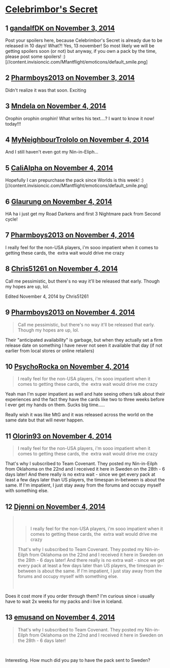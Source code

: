 # [Celebrimbor&#039;s Secret](https://community.fantasyflightgames.com/topic/126328-celebrimbors-secret/)

## 1 [gandalfDK on November 3, 2014](https://community.fantasyflightgames.com/topic/126328-celebrimbors-secret/?do=findComment&comment=1321297)

Post your spoilers here, because Celebrimbor's Secret is already due to be released in 10 days! What?! Yes, 13 november! So most likely we will be getting spoilers soon (or not) but anyway, if you own a pack by the time, please post some spoilers! :) [//content.invisioncic.com/Mfantflight/emoticons/default_smile.png]

## 2 [Pharmboys2013 on November 3, 2014](https://community.fantasyflightgames.com/topic/126328-celebrimbors-secret/?do=findComment&comment=1321335)

Didn't realize it was that soon. Exciting

## 3 [Mndela on November 4, 2014](https://community.fantasyflightgames.com/topic/126328-celebrimbors-secret/?do=findComment&comment=1321429)

Orophin orophin orophin! What writes his text....? I want to know it now! today!!!

## 4 [MyNeighbourTrololo on November 4, 2014](https://community.fantasyflightgames.com/topic/126328-celebrimbors-secret/?do=findComment&comment=1321438)

And I still haven't even got my Nin-in-Eliph...

## 5 [CaliAlpha on November 4, 2014](https://community.fantasyflightgames.com/topic/126328-celebrimbors-secret/?do=findComment&comment=1321511)

Hopefully I can prepurchase the pack since Worlds is this week! :) [//content.invisioncic.com/Mfantflight/emoticons/default_smile.png]

## 6 [Glaurung on November 4, 2014](https://community.fantasyflightgames.com/topic/126328-celebrimbors-secret/?do=findComment&comment=1321520)

HA ha i just get my Road Darkens and first 3 Nightmare pack from Second cycle! 

## 7 [Pharmboys2013 on November 4, 2014](https://community.fantasyflightgames.com/topic/126328-celebrimbors-secret/?do=findComment&comment=1321635)

I really feel for the non-USA players, i'm sooo impatient when it comes to getting these cards, the  extra wait would drive me crazy

## 8 [Chris51261 on November 4, 2014](https://community.fantasyflightgames.com/topic/126328-celebrimbors-secret/?do=findComment&comment=1321639)

Call me pessimistic, but there's no way it'll be released that early. Though my hopes are up, lol.

Edited November 4, 2014 by Chris51261

## 9 [Pharmboys2013 on November 4, 2014](https://community.fantasyflightgames.com/topic/126328-celebrimbors-secret/?do=findComment&comment=1321644)

> Call me pessimistic, but there's no way it'll be released that early. Though my hopes are up, lol.

Their "anticipated availability" is garbage, but when they actually set a firm release date on something I have never not seen it available that day (if not earlier from local stores or online retailers)

## 10 [PsychoRocka on November 4, 2014](https://community.fantasyflightgames.com/topic/126328-celebrimbors-secret/?do=findComment&comment=1321657)

> I really feel for the non-USA players, i'm sooo impatient when it comes to getting these cards, the  extra wait would drive me crazy

Yeah man I'm super impatient as well and hate seeing others talk about their experiences and the fact they have the cards like two to three weeks before I ever get my hands on them. Sucks big time.....

Really wish it was like MtG and it was released across the world on the same date but that will never happen.

## 11 [Olorin93 on November 4, 2014](https://community.fantasyflightgames.com/topic/126328-celebrimbors-secret/?do=findComment&comment=1322240)

> I really feel for the non-USA players, i'm sooo impatient when it comes to getting these cards, the  extra wait would drive me crazy

That's why I subscribed to Team Covenant. They posted my Nin-in-Eilph from Oklahoma on the 22nd and I received it here in Sweden on the 28th - 6 days later! And there really is no extra wait - since we get every pack at least a few days later than US players, the timespan in-between is about the same. If I'm impatient, I just stay away from the forums and occupy myself with something else.

## 12 [Djenni on November 4, 2014](https://community.fantasyflightgames.com/topic/126328-celebrimbors-secret/?do=findComment&comment=1322290)

>  
> 
> > I really feel for the non-USA players, i'm sooo impatient when it comes to getting these cards, the  extra wait would drive me crazy
> 
> That's why I subscribed to Team Covenant. They posted my Nin-in-Eilph from Oklahoma on the 22nd and I received it here in Sweden on the 28th - 6 days later! And there really is no extra wait - since we get every pack at least a few days later than US players, the timespan in-between is about the same. If I'm impatient, I just stay away from the forums and occupy myself with something else.
> 
>  

Does it cost more if you order through them? I'm curious since i usually have to wait 2x weeks for my packs and i live in Iceland.

## 13 [emusand on November 4, 2014](https://community.fantasyflightgames.com/topic/126328-celebrimbors-secret/?do=findComment&comment=1322448)

> That's why I subscribed to Team Covenant. They posted my Nin-in-Eilph from Oklahoma on the 22nd and I received it here in Sweden on the 28th - 6 days later!

 

Interesting. How much did you pay to have the pack sent to Sweden?

